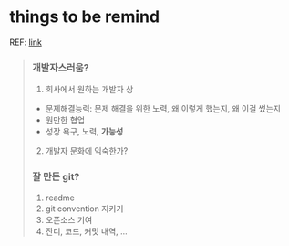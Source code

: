 things to be remind
=======
REF: [link](https://www.youtube.com/watch?v=iKKAvZ8JQBs&feature=youtu.be)
> ### 개발자스러움?
> 1. 회사에서 원하는 개발자 상
>   * 문제해결능력: 문제 해결을 위한 노력, 왜 이렇게 했는지, 왜 이걸 썼는지
>   * 원만한 협업  
>   * 성장 욕구, 노력, __가능성__
> 2. 개발자 문화에 익숙한가?
> 
> ### 잘 만든 git?
> 1. readme
> 2. git convention 지키기
> 3. 오픈소스 기여  
> 4. 잔디, 코드, 커밋 내역, ...  
